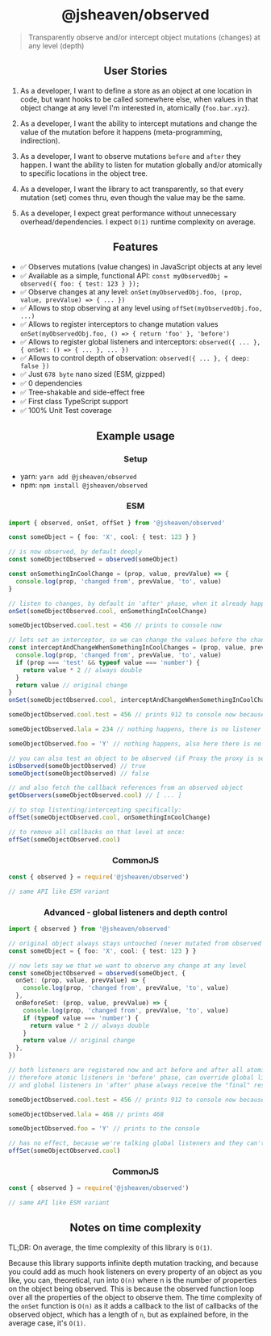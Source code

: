 <h1 align="center">@jsheaven/observed</h1>

> Transparently observe and/or intercept object mutations (changes) at any level (depth)

<h2 align="center">User Stories</h2>

1. As a developer, I want to define a store as an object at one location in code, but want hooks to be called somewhere else, when values in that object change at any level I'm interested in, atomically (`foo.bar.xyz`).

2. As a developer, I want the ability to intercept mutations and change the value of the mutation before it happens (meta-programming, indirection).

3. As a developer, I want to observe mutations `before` and `after` they happen. I want the ability to listen for mutation globally and/or atomically to specific locations in the object tree.

4. As a developer, I want the library to act transparently, so that every mutation (set) comes thru, even though the value may be the same.

5. As a developer, I expect great performance without unnecessary overhead/dependencies. I expect `O(1)` runtime complexity on average.

<h2 align="center">Features</h2>

- ✅ Observes mutations (value changes) in JavaScript objects at any level
- ✅ Available as a simple, functional API: `const myObservedObj = observed({ foo: { test: 123 } });`
- ✅ Observe changes at any level: `onSet(myObservedObj.foo, (prop, value, prevValue) => { ... })`
- ✅ Allows to stop observing at any level using `offSet(myObservedObj.foo, ...)`
- ✅ Allows to register interceptors to change mutation values `onSet(myObservedObj.foo, () => { return 'foo' }, 'before')`
- ✅ Allows to register global listeners and interceptors: `observed({ ... }, { onSet: () => { ... }, ... })`
- ✅ Allows to control depth of observation: `observed({ ... }, { deep: false })`
- ✅ Just `678 byte` nano sized (ESM, gizpped)
- ✅ 0 dependencies
- ✅ Tree-shakable and side-effect free
- ✅ First class TypeScript support
- ✅ 100% Unit Test coverage

<h2 align="center">Example usage</h2>

<h3 align="center">Setup</h3>

- yarn: `yarn add @jsheaven/observed`
- npm: `npm install @jsheaven/observed`

<h3 align="center">ESM</h3>

```ts
import { observed, onSet, offSet } from '@jsheaven/observed'

const someObject = { foo: 'X', cool: { test: 123 } }

// is now observed, by default deeply
const someObjectObserved = observed(someObject)

const onSomethingInCoolChange = (prop, value, prevValue) => {
  console.log(prop, 'changed from', prevValue, 'to', value)
}

// listen to changes, by default in 'after' phase, when it already happened
onSet(someObjectObserved.cool, onSomethingInCoolChange)

someObjectObserved.cool.test = 456 // prints to console now

// lets set an interceptor, so we can change the values before the change happens
const interceptAndChangeWhenSomethingInCoolChanges = (prop, value, prevValue) => {
  console.log(prop, 'changed from', prevValue, 'to', value)
  if (prop === 'test' && typeof value === 'number') {
    return value * 2 // always double
  }
  return value // original change
}
onSet(someObjectObserved.cool, interceptAndChangeWhenSomethingInCoolChanges, 'before')

someObjectObserved.cool.test = 456 // prints 912 to console now because the doubling of the value happens first

someObjectObserved.lala = 234 // nothing happens, there is no listener on someObject directly

someObjectObserved.foo = 'Y' // nothing happens, also here there is no listener

// you can also test an object to be observed (if Proxy the proxy is set)
isObserved(someObjectObserved) // true
someObject(someObjectObserved) // false

// and also fetch the callback references from an observed object
getObservers(someObjectObserved.cool) // [ ... ]

// to stop listenting/intercepting specifically:
offSet(someObjectObserved.cool, onSomethingInCoolChange)

// to remove all callbacks on that level at once:
offSet(someObjectObserved.cool)
```

<h3 align="center">CommonJS</h3>

```ts
const { observed } = require('@jsheaven/observed')

// same API like ESM variant
```

<h3 align="center">Advanced - global listeners and depth control</h3>

```ts
import { observed } from '@jsheaven/observed'

// original object always stays untouched (never mutated from observed objects mutations)
const someObject = { foo: 'X', cool: { test: 123 } }

// now lets say we that we want to observe any change at any level
const someObjectObserved = observed(someObject, {
  onSet: (prop, value, prevValue) => {
    console.log(prop, 'changed from', prevValue, 'to', value)
  },
  onBeforeSet: (prop, value, prevValue) => {
    console.log(prop, 'changed from', prevValue, 'to', value)
    if (typeof value === 'number') {
      return value * 2 // always double
    }
    return value // original change
  },
})

// both listeners are registered now and act before and after all atomic listeners
// therefore atomic listeners in 'before' phase, can override global listeners in 'before' phase
// and global listeners in 'after' phase always receive the "final" result and are reading last

someObjectObserved.cool.test = 456 // prints 912 to console now because the doubling of the value happens first

someObjectObserved.lala = 468 // prints 468

someObjectObserved.foo = 'Y' // prints to the console

// has no effect, because we're talking global listeners and they can't be removed
offSet(someObjectObserved.cool)
```

<h3 align="center">CommonJS</h3>

```ts
const { observed } = require('@jsheaven/observed')

// same API like ESM variant
```

<h2 align="center">Notes on time complexity</h2>

TL;DR: On average, the time complexity of this library is `O(1)`.

Because this library supports infinite depth mutation tracking, and because you could add as much hook listeners on every property of an object as you like, you can, theoretical, run into `O(n)` where n is the number of properties on the object being observed. This is because the observed function loop over all the properties of the object to observe them. The time complexity of the `onSet` function is `O(n)` as it adds a callback to the list of callbacks of the observed object, which has a length of `n`, but as explained before, in the average case, it's `O(1)`.
